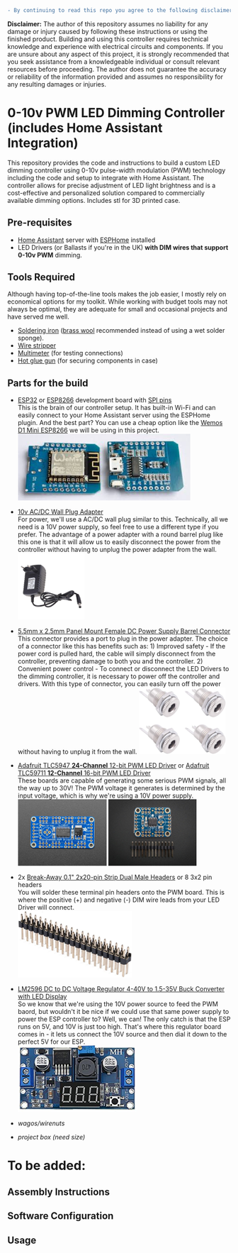 ```diff
- By continuing to read this repo you agree to the following disclaimer -
```
**Disclaimer:** The author of this repository assumes no liability for any damage or injury caused by following these instructions or using the finished product. Building and using this controller requires technical knowledge and experience with electrical circuits and components. If you are unsure about any aspect of this project, it is strongly recommended that you seek assistance from a knowledgeable individual or consult relevant resources before proceeding. The author does not guarantee the accuracy or reliability of the information provided and assumes no responsibility for any resulting damages or injuries.

# 0-10v PWM LED Dimming Controller (includes Home Assistant Integration)

This repository provides the code and instructions to build a custom LED dimming controller using 0-10v pulse-width modulation (PWM) technology including the code and setup to integrate with Home Assistant. The controller allows for precise adjustment of LED light brightness and is a cost-effective and personalized solution compared to commercially available dimming options.  Includes stl for 3D printed case.

## Pre-requisites
- [Home Assistant](https://www.home-assistant.io/) server with [ESPHome](https://esphome.io/) installed
- LED Drivers (or Ballasts if you're in the UK) **with DIM wires that support 0-10v PWM** dimming.

## Tools Required
Although having top-of-the-line tools makes the job easier, I mostly rely on economical options for my toolkit. While working with budget tools may not always be optimal, they are adequate for small and occasional projects and have served me well.
- [Soldering iron](https://www.amazon.ca/s?k=Soldering+iron) ([brass wool](https://www.amazon.ca/s?k=brass+wool+soldering) recommended instead of using a wet solder sponge).
- [Wire stripper](https://www.amazon.ca/s?k=wire+stripper)
- [Multimeter](https://www.amazon.ca/s?k=Multimeter&rh=n%3A3006902011%2Cp_36%3A12035760011&dc&ds=v1%3AVJ07OZbfZbPTVCeOY0%2FOTVw2%2FDdTF6NoXoZ9MvBP20c&qid=1675112740&rnid=12035759011&ref=sr_nr_p_36_1) (for testing connections)
- [Hot glue gun](https://www.amazon.ca/s?k=Hot+glue+gun) (for securing components in case)

## Parts for the build
- [ESP32](https://www.google.com/search?q=ESP32+development+boards) or [ESP8266](https://www.google.com/search?q=ESP8266+development+boards) development board with [SPI pins](https://www.google.com/search?q=spi+pins)  
This is the brain of our controller setup. It has built-in Wi-Fi and can easily connect to your Home Assistant server using the ESPHome plugin. And the best part? You can use a cheap option like the [Wemos D1 Mini ESP8266](https://www.google.com/search?q=wemos+mini+d1) we will be using in this project.  
    <img src="/images/esp8266%20wemos%20d1%20mini.jpg" height="150">

- [10v AC/DC Wall Plug Adapter](https://www.digikey.ca/en/products/detail/globtek-inc/WR9HU1800LCP-F-R6B/10187591)  
For power, we'll use a AC/DC wall plug similar to this. Technically, all we need is a 10V power supply, so feel free to use a different type if you prefer.  The advantage of a power adapter with a round barrel plug like this one is that it will allow us to easily disconnect the power from the controller without having to unplug the power adapter from the wall.  
    <img src="/images/10v%20AC-DC%20Wall%20Plug%20Adapter.jpg" height="150">

- [5.5mm x 2.5mm Panel Mount Female DC Power Supply Barrel Connector](https://www.google.com/search?q=DC+Power+Extension+Cable+5.5+mm+x+2.5+mm+Male+to+Female+Connector%2C+DC+Power+Cord+Extension+Cable+for+Power&oq=DC+Power+Extension+Cable+5.5+mm+x+2.5+mm+Male+to+Female+Connector%2C+DC+Power+Cord+Extension+Cable+for+Power)  
This connector provides a port to plug in the power adapter. The choice of a connector like this has benefits such as: 1) Improved safety - If the power cord is pulled hard, the cable will simply disconnect from the controller, preventing damage to both you and the controller. 2) Convenient power control - To connect or disconnect the LED Drivers to the dimming controller, it is necessary to power off the controller and drivers. With this type of connector, you can easily turn off the power without having to unplug it from the wall. 
    <img src="/images/5.5mm%20x%202.5mm%20Panel%20Mount%20Female%20DC%20Power%20Supply%20Barrel%20Connector.jpg" height="150">

- [Adafruit TLC5947 **24-Channel** 12-bit PWM LED Driver](https://www.adafruit.com/product/1429)
or [Adafruit TLC59711 **12-Channel** 16-bit PWM LED Driver](https://www.adafruit.com/product/3995)  
These boards are capable of generating some serious PWM signals, all the way up to 30V! The PWM voltage it generates is determined by the input voltage, which is why we're using a 10V power supply.  
    <img src="/images/Adafruit%2024%20channel%20PWM%20LED%20driver.jpg" height="150"> <img src="/images/Adafruit%2012%20channel%20PWM%20LED%20driver.jpg" height="150">

- 2x [Break-Away 0.1" 2x20-pin Strip Dual Male Headers](https://www.google.com/search?q=Break-Away+0.1%22+2x20-pin+Strip+Dual+Male+Header) or 8 3x2 pin headers  
You will solder these terminal pin headers onto the PWM board. This is where the positive (+) and negative (-) DIM wire leads from your LED Driver will connect.  
    <img src="/images/Break-Away%200.1-inch%202x20-pin%20Strip%20Dual%20Male%20Header.jpg" height="150">

- [LM2596 DC to DC Voltage Regulator 4-40V to 1.5-35V Buck Converter with LED Display](https://www.google.com/search?q=LM2596+DC+to+DC+Voltage+Regulator+4-40V+to+1.5-35V+Buck+Converter+with+LED+Display)  
So we know that we're using the 10V power source to feed the PWM baord, but wouldn't it be nice if we could use that same power supply to power the ESP controller to? Well, we can! The only catch is that the ESP runs on 5V, and 10V is just too high. That's where this regulator board comes in - it lets us connect the 10V source and then dial it down to the perfect 5V for our ESP.  
    <img src="/images/LM2596-DC-to-DC-Voltage-Regulator.png" height="150">
    
- _wagos/wirenuts_
- _project box (need size)_

# To be added:
## Assembly Instructions
## Software Configuration
## Usage
